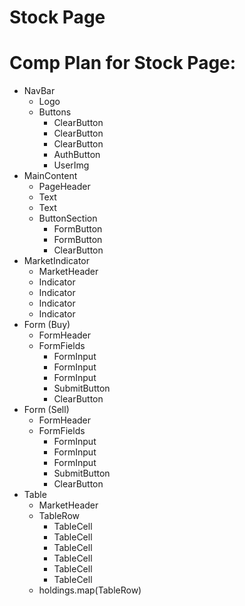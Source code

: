 # Stock Page

# Comp Plan for Stock Page:

- NavBar
  - Logo
  - Buttons
    - ClearButton
    - ClearButton
    - ClearButton
    - AuthButton
    - UserImg
- MainContent
  - PageHeader
  - Text
  - Text
  - ButtonSection
    - FormButton
    - FormButton
    - ClearButton
- MarketIndicator
  - MarketHeader
  - Indicator
  - Indicator
  - Indicator
  - Indicator
- Form (Buy)
  - FormHeader
  - FormFields
    - FormInput
    - FormInput
    - FormInput
    - SubmitButton
    - ClearButton
- Form (Sell)
  - FormHeader
  - FormFields
    - FormInput
    - FormInput
    - FormInput
    - SubmitButton
    - ClearButton
- Table
  - MarketHeader
  - TableRow
    - TableCell
    - TableCell
    - TableCell
    - TableCell
    - TableCell
    - TableCell
  - holdings.map(TableRow)
